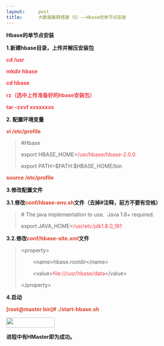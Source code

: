 ```yaml
---
layout:     post
title:      大数据集群搭建（5）——Hbase的单节点安装
---
```

<div id="article_content" class="article_content clearfix csdn-tracking-statistics" data-pid="blog" data-mod="popu_307" data-dsm="post">
								            <link rel="stylesheet" href="https://csdnimg.cn/release/phoenix/template/css/ck_htmledit_views-f76675cdea.css">
						<div class="htmledit_views" id="content_views">
                <p style="margin-left:0pt;"><strong><strong>Hbase的单节点安装</strong></strong></p>

<p style="margin-left:0pt;"><strong><strong>1.新建hbase目录，上传并解压安装包</strong></strong></p>

<p><strong><span style="color:#f33b45;">cd /usr</span></strong></p>

<p><strong><span style="color:#f33b45;">mkdir hbase</span></strong></p>

<p><strong><span style="color:#f33b45;">cd hbase</span></strong></p>

<p><strong><span style="color:#f33b45;">rz（选中上传准备好的hbase安装包）</span></strong></p>

<p><strong><span style="color:#f33b45;">tar –zxvf xxxxxxxx</span></strong></p>

<p style="margin-left:0pt;"><strong><strong>2. 配置环境变量</strong></strong></p>

<p style="margin-left:0pt;"><strong><span style="color:#df402a;"><strong>vi /etc/profile</strong></span></strong></p>

<blockquote>
<p style="margin-left:0pt;">#Hbase</p>

<p style="margin-left:0pt;">export HBASE_HOME=<span style="color:#f33b45;">/usr/hbase/hbase-2.0.0</span></p>

<p style="margin-left:0pt;">export PATH=$PATH:$HBASE_HOME/bin</p>
</blockquote>

<p style="margin-left:0pt;"><strong><span style="color:#df402a;"><strong>source /etc/profile</strong></span></strong></p>

<p style="margin-left:0pt;"><strong><strong>3.修改配置文件</strong></strong></p>

<p style="margin-left:0pt;"><strong><strong>3.1.修改</strong></strong><strong><span style="color:#df402a;"><strong>conf/hbase-env.sh</strong></span></strong><strong><strong>文件（去掉#注释，前方不要有空格）</strong></strong></p>

<blockquote>
<p style="margin-left:0pt;"># The java implementation to use.  Java 1.8+ required.</p>

<p style="margin-left:0pt;">export JAVA_HOME=<span style="color:#f33b45;">/usr/etc/jdk1.8.0_181</span></p>
</blockquote>

<p style="margin-left:0pt;"><strong><strong>3.2.修改</strong></strong><strong><span style="color:#df402a;"><strong>conf/hbase-site.xml</strong></span></strong><strong><strong>文件</strong></strong></p>

<blockquote>
<p style="margin-left:0pt;">&lt;property&gt;</p>

<p style="margin-left:0pt;">        &lt;name&gt;hbase.rootdir&lt;/name&gt;</p>

<p style="margin-left:0pt;">        &lt;value&gt;<span style="color:#f33b45;">file:///usr/hbase/data</span>&lt;/value&gt;</p>

<p style="margin-left:0pt;">&lt;/property&gt;</p>
</blockquote>

<p style="margin-left:0pt;"><strong><strong>4.启动</strong></strong></p>

<p style="margin-left:0pt;"><strong><span style="color:#df402a;"><strong>[root@master bin]# ./start-hbase.sh</strong></span></strong></p>

<p style="margin-left:0pt;"><img alt="" class="has" height="27" src="https://img-blog.csdnimg.cn/20181114163811636.png" width="130"></p>

<p style="margin-left:0pt;"><strong><strong>进程中有HMaster即为成功。</strong></strong></p>            </div>
                </div>